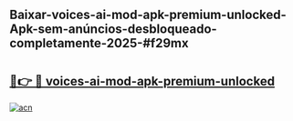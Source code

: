 ## Baixar-voices-ai-mod-apk-premium-unlocked-Apk-sem-anúncios-desbloqueado-completamente-2025-#f29mx

# <h2><a href="https://ainizakaria.my?title=voices-ai-mod-apk-premium-unlocked&ref=22M">🔗👉 🔴 voices-ai-mod-apk-premium-unlocked</a></h2>

[![acn](https://github.com/user-attachments/assets/0f9c940e-d8b0-45ae-aac7-cd30a18b3e1c)](https://ainizakaria.my?title=voices-ai-mod-apk-premium-unlocked&ref=22M)

